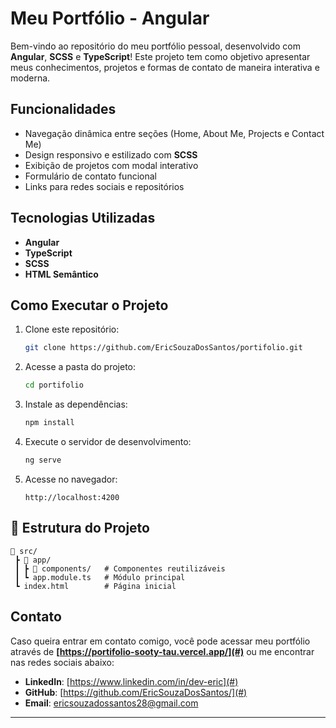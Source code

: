 # Meu Portfólio - Angular 

Bem-vindo ao repositório do meu portfólio pessoal, desenvolvido com **Angular**, **SCSS** e **TypeScript**! Este projeto tem como objetivo apresentar meus conhecimentos, projetos e formas de contato de maneira interativa e moderna.

## Funcionalidades
- Navegação dinâmica entre seções (Home, About Me, Projects e Contact Me)
- Design responsivo e estilizado com **SCSS**
- Exibição de projetos com modal interativo
- Formulário de contato funcional
- Links para redes sociais e repositórios

## Tecnologias Utilizadas
- **Angular**
- **TypeScript**
- **SCSS**
- **HTML Semântico**

## Como Executar o Projeto
1. Clone este repositório:
   ```bash
   git clone https://github.com/EricSouzaDosSantos/portifolio.git
   ```
2. Acesse a pasta do projeto:
   ```bash
   cd portifolio
   ```
3. Instale as dependências:
   ```bash
   npm install
   ```
4. Execute o servidor de desenvolvimento:
   ```bash
   ng serve
   ```
5. Acesse no navegador:
   ```
   http://localhost:4200
   ```

## 📂 Estrutura do Projeto
```
📁 src/
 ┣ 📂 app/
 ┃ ┣ 📂 components/   # Componentes reutilizáveis
 ┃ ┗ app.module.ts   # Módulo principal
 ┗ index.html        # Página inicial
```

## Contato
Caso queira entrar em contato comigo, você pode acessar meu portfólio através de **[https://portifolio-sooty-tau.vercel.app/](#)** ou me encontrar nas redes sociais abaixo:
- **LinkedIn**: [https://www.linkedin.com/in/dev-eric](#)
- **GitHub**: [https://github.com/EricSouzaDosSantos/](#)
- **Email**: ericsouzadossantos28@gmail.com

---
